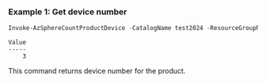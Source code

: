 ### Example 1: Get device number
```powershell
Invoke-AzSphereCountProductDevice -CatalogName test2024 -ResourceGroupName group-test -ProductName product2024
```

```output
Value
-----
    3
```

This command returns device number for the product.

